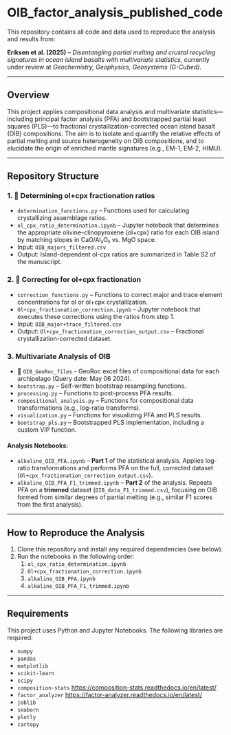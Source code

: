 # OIB_factor_analysis_published_code
This repository contains all code and data used to reproduce the analysis and results from:

**Eriksen et al. (2025)** – _Disentangling partial melting and crustal recycling signatures in ocean island basalts with multivariate statistics_, currently under review at *Geochemistry, Geophysics, Geosystems (G-Cubed)*.

---

## Overview

This project applies compositional data analysis and multivariate statistics—including principal factor analysis (PFA) and bootstrapped partial least squares (PLS)—to fractional crystallization-corrected ocean island basalt (OIB) compositions. The aim is to isolate and quantify the relative effects of partial melting and source heterogeneity on OIB compositions, and to elucidate the origin of enriched mantle signatures (e.g., EM-1, EM-2, HIMU).

---

## Repository Structure

### 1. 📁 **Determining ol+cpx fractionation ratios**

- `determination_functions.py` – Functions used for calculating crystallizing assemblage ratios.
- `ol_cpx_ratio_determination.ipynb` – Jupyter notebook that determines the appropriate olivine–clinopyroxene (ol+cpx) ratio for each OIB island by matching slopes in CaO/Al₂O₃ vs. MgO space.
- Input: `OIB_majors_filtered.csv`
- Output: Island-dependent ol-cpx ratios are summarized in Table S2 of the manuscript.

### 2. 📁 **Correcting for ol+cpx fractionation**

- `correction_functions.py` – Functions to correct major and trace element concentrations for ol or ol+cpx crystallization.
- `Ol+cpx_fractionation_correction.ipynb` – Jupyter notebook that executes these corrections using the ratios from step 1.
- Input: `OIB_major+trace_filtered.csv`  
- Output: `Ol+cpx_fractionation_correction_output.csv` – Fractional crystallization-corrected dataset.

### 3. **Multivariate Analysis of OIB**

- 📁 `OIB_GeoRoc_files` - GeoRoc excel files of compositional data for each archipelago (Query date: May 06 2024).
- `bootstrap.py` – Self-written bootstrap resampling functions.
- `processing.py` – Functions to post-process PFA results.
- `compositional_analysis.py` – Functions for compositional data transformations (e.g., log-ratio transforms).
- `visualization.py` – Functions for visualizing PFA and PLS results.
- `bootstrap_pls.py` – Bootstrapped PLS implementation, including a custom VIP function.

#### Analysis Notebooks:

- `alkaline_OIB_PFA.ipynb` – **Part 1** of the statistical analysis. Applies log-ratio transformations and performs PFA on the full, corrected dataset (`Ol+cpx_fractionation_correction_output.csv`).
- `alkaline_OIB_PFA_F1_trimmed.ipynb` – **Part 2** of the analysis. Repeats PFA on a **trimmed** dataset (`OIB_data_F1_trimmed.csv`), focusing on OIB formed from similar degrees of partial melting (e.g., similar F1 scores from the first analysis).

---

## How to Reproduce the Analysis

1. Clone this repository and install any required dependencies (see below).
2. Run the notebooks in the following order:
   1. `ol_cpx_ratio_determination.ipynb`
   2. `Ol+cpx_fractionation_correction.ipynb`
   3. `alkaline_OIB_PFA.ipynb`
   4. `alkaline_OIB_PFA_F1_trimmed.ipynb`

---

## Requirements

This project uses Python and Jupyter Notebooks. The following libraries are required:

- `numpy`
- `pandas`
- `matplotlib`
- `scikit-learn`
- `scipy`
- `composition-stats` https://composition-stats.readthedocs.io/en/latest/
- `factor_analyzer` https://factor-analyzer.readthedocs.io/en/latest/
- `joblib`
- `seaborn`
- `plotly`
- `cartopy`
